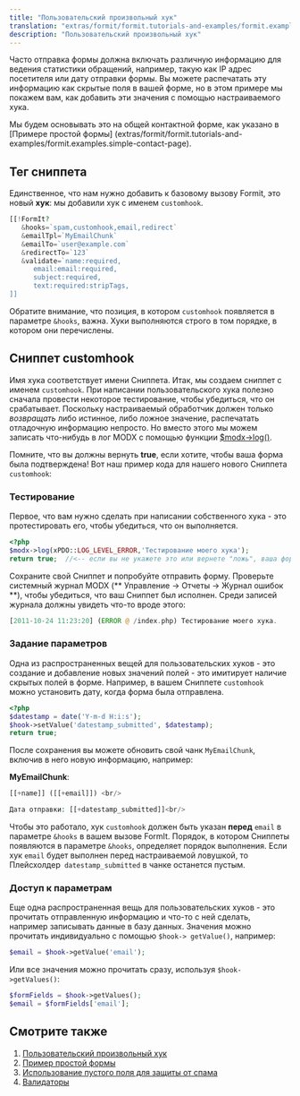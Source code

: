 ```yaml
---
title: "Пользовательский произвольный хук"
translation: "extras/formit/formit.tutorials-and-examples/formit.examples.custom-hook"
description: "Пользовательский произвольный хук"
---
```


Часто отправка формы должна включать различную информацию для ведения статистики обращений, например, такую как IP адрес посетителя или дату отправки формы. Вы можете распечатать эту информацию как скрытые поля в вашей форме, но в этом примере мы покажем вам, как добавить эти значения с помощью настраиваемого хука.

Мы будем основывать это на общей контактной форме, как указано в [Примере простой формы] (extras/formit/formit.tutorials-and-examples/formit.examples.simple-contact-page). 

## Тег сниппета

Единственное, что нам нужно добавить к базовому вызову Formit, это новый **хук**: мы добавили хук с именем `customhook`. 

``` php
[[!FormIt?
   &hooks=`spam,customhook,email,redirect`
   &emailTpl=`MyEmailChunk`
   &emailTo=`user@example.com`
   &redirectTo=`123`
   &validate=`name:required,
      email:email:required,
      subject:required,
      text:required:stripTags,
]]
```

Обратите внимание, что позиция, в котором `customhook` появляется в параметре `&hooks`, важна. Хуки выполняются строго в том порядке, в котором они перечислены. 

## Сниппет customhook

Имя хука соответствует имени Сниппета. Итак, мы создаем сниппет с именем `customhook`. При написании пользовательского хука полезно сначала провести некоторое тестирование, чтобы убедиться, что он срабатывает. Поскольку настраиваемый обработчик должен только *возвращать* либо истинное, либо ложное значение, распечатать отладочную информацию непросто. Но вместо этого мы можем записать что-нибудь в лог MODX с помощью функции [$modx->log()](extends-modx/xpdo/class-reference/xpdo/xpdo.log).

Помните, что вы должны вернуть **true**, если хотите, чтобы ваша форма была подтверждена! Вот наш пример кода для нашего нового Сниппета `customhook`: 

### Тестирование

Первое, что вам нужно сделать при написании собственного хука - это протестировать его, чтобы убедиться, что он выполняется. 

``` php
<?php
$modx->log(xPDO::LOG_LEVEL_ERROR,'Тестирование моего хука');
return true;  //<-- если вы не укажете это или вернете "ложь", ваша форма не будет проверяться 
```

Сохраните свой Сниппет и попробуйте отправить форму. Проверьте системный журнал MODX (** Управление -> Отчеты -> Журнал ошибок **), чтобы убедиться, что ваш Сниппет был исполнен. Среди записей журнала должны увидеть что-то вроде этого: 

``` php
[2011-10-24 11:23:20] (ERROR @ /index.php) Тестирование моего хука.
```

### Задание параметров

Одна из распространенных вещей для пользовательских хуков - это создание и добавление новых значений полей - это имитирует наличие скрытых полей в форме. Например, в вашем Сниппете `customhook` можно установить дату, когда форма была отправлена. 

``` php
<?php
$datestamp = date('Y-m-d H:i:s');
$hook->setValue('datestamp_submitted', $datestamp);
return true;
```

После сохранения вы можете обновить свой чанк `MyEmailChunk`, включив в него новую информацию, например: 

**MyEmailChunk**:

``` php
[[+name]] ([[+email]]) <br/>

Дата отправки: [[+datestamp_submitted]]<br/>
```

Чтобы это работало, хук `customhook` должен быть указан **перед** `email` в параметре `&hooks` в вашем вызове FormIt. Порядок, в котором Cниппеты появляются в параметре `&hooks`, определяет порядок выполнения. Если хук `email` будет выполнен перед настраиваемой ловушкой, то Плейсхолдер` datestamp_submitted` в чанке останется пустым. 

### Доступ к параметрам

Еще одна распространенная вещь для пользовательских хуков - это прочитать отправленную информацию и что-то с ней сделать, например записывать данные в базу данных. Значения можно прочитать индивидуально с помощью `$hook-> getValue()`, например: 

``` php
$email = $hook->getValue('email');
```

Или все значения можно прочитать сразу, используя `$hook->getValues()`:

``` php
$formFields = $hook->getValues();
$email = $formFields['email'];
```

## Смотрите также

1. [Пользовательский произвольный хук](extras/formit/formit.tutorials-and-examples/examples.custom-hook)
2. [Пример простой формы](extras/formit/formit.tutorials-and-examples/examples.simple-contact-page)
3. [Использование пустого поля для защиты от спама](extras/formit/formit.tutorials-and-examples/using-a-blank-nospam-field)
4. [Валидаторы](extras/formit/formit.validators "Валидаторы")

